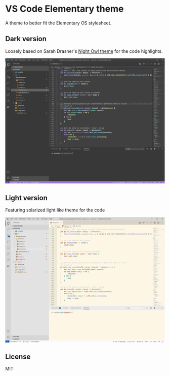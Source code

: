 # VS Code Elementary theme

A theme to better fit the Elementary OS stylesheet.

## Dark version
Loosely based on Sarah Drasner's [Night Owl theme](https://github.com/sdras/night-owl-vscode-theme) for the code highlights.

!["Elementary Dark"](https://github.com/sixpounder/vscode-elementary-theme/raw/master/screenshots/dark.png)

## Light version
Featuring solarized light like theme for the code

!["Elementary Light"](https://github.com/sixpounder/vscode-elementary-theme/raw/master/screenshots/light.png)

## License

MIT
